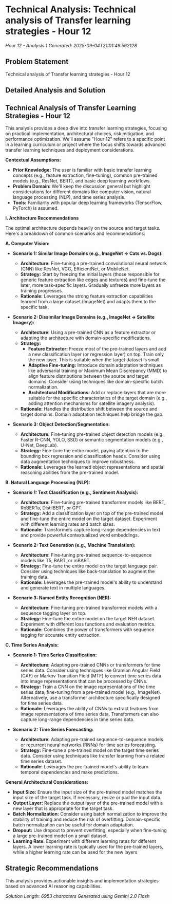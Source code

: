 # Technical Analysis: Technical analysis of Transfer learning strategies - Hour 12
*Hour 12 - Analysis 1*
*Generated: 2025-09-04T21:01:49.562128*

## Problem Statement
Technical analysis of Transfer learning strategies - Hour 12

## Detailed Analysis and Solution
## Technical Analysis of Transfer Learning Strategies - Hour 12

This analysis provides a deep dive into transfer learning strategies, focusing on practical implementation, architectural choices, risk mitigation, and performance optimization. We'll assume "Hour 12" refers to a specific point in a learning curriculum or project where the focus shifts towards advanced transfer learning techniques and deployment considerations.

**Contextual Assumptions:**

*   **Prior Knowledge:** The user is familiar with basic transfer learning concepts (e.g., feature extraction, fine-tuning), common pre-trained models (e.g., ResNet, BERT), and basic deep learning workflows.
*   **Problem Domain:** We'll keep the discussion general but highlight considerations for different domains like computer vision, natural language processing (NLP), and time series analysis.
*   **Tools:** Familiarity with popular deep learning frameworks (TensorFlow, PyTorch) is assumed.

**I. Architecture Recommendations**

The optimal architecture depends heavily on the source and target tasks. Here's a breakdown of common scenarios and recommendations:

**A. Computer Vision:**

*   **Scenario 1: Similar Image Domains (e.g., ImageNet -> Cats vs. Dogs):**
    *   **Architecture:**  Fine-tuning a pre-trained convolutional neural network (CNN) like ResNet, VGG, EfficientNet, or MobileNet.
    *   **Strategy:** Start by freezing the initial layers (those responsible for generic feature extraction like edges and textures) and fine-tune the later, more task-specific layers. Gradually unfreeze more layers as training progresses.
    *   **Rationale:**  Leverages the strong feature extraction capabilities learned from a large dataset (ImageNet) and adapts them to the specific task.

*   **Scenario 2: Dissimilar Image Domains (e.g., ImageNet -> Satellite Imagery):**
    *   **Architecture:**  Using a pre-trained CNN as a feature extractor or adapting the architecture with domain-specific modifications.
    *   **Strategy:**
        *   **Feature Extractor:** Freeze most of the pre-trained layers and add a new classification layer (or regression layer) on top. Train only the new layer. This is suitable when the target dataset is small.
        *   **Adaptive Fine-tuning:**  Introduce domain adaptation techniques like adversarial training or Maximum Mean Discrepancy (MMD) to align feature distributions between the source and target domains.  Consider using techniques like domain-specific batch normalization.
        *   **Architectural Modifications:** Add or replace layers that are more suitable for the specific characteristics of the target domain (e.g., adding attention mechanisms for satellite imagery analysis).
    *   **Rationale:**  Handles the distribution shift between the source and target domains.  Domain adaptation techniques help bridge the gap.

*   **Scenario 3:  Object Detection/Segmentation:**
    *   **Architecture:**  Fine-tuning pre-trained object detection models (e.g., Faster R-CNN, YOLO, SSD) or semantic segmentation models (e.g., U-Net, DeepLab).
    *   **Strategy:** Fine-tune the entire model, paying attention to the bounding box regression and classification heads.  Consider using data augmentation techniques to improve robustness.
    *   **Rationale:**  Leverages the learned object representations and spatial reasoning abilities from the pre-trained model.

**B. Natural Language Processing (NLP):**

*   **Scenario 1:  Text Classification (e.g., Sentiment Analysis):**
    *   **Architecture:** Fine-tuning pre-trained transformer models like BERT, RoBERTa, DistilBERT, or GPT.
    *   **Strategy:**  Add a classification layer on top of the pre-trained model and fine-tune the entire model on the target dataset.  Experiment with different learning rates and batch sizes.
    *   **Rationale:**  Transformers capture long-range dependencies in text and provide powerful contextualized word embeddings.

*   **Scenario 2:  Text Generation (e.g., Machine Translation):**
    *   **Architecture:** Fine-tuning pre-trained sequence-to-sequence models like T5, BART, or mBART.
    *   **Strategy:**  Fine-tune the entire model on the target language pair.  Consider using techniques like back-translation to augment the training data.
    *   **Rationale:**  Leverages the pre-trained model's ability to understand and generate text in multiple languages.

*   **Scenario 3:  Named Entity Recognition (NER):**
    *   **Architecture:**  Fine-tuning pre-trained transformer models with a sequence tagging layer on top.
    *   **Strategy:**  Fine-tune the entire model on the target NER dataset.  Experiment with different loss functions and evaluation metrics.
    *   **Rationale:**  Combines the power of transformers with sequence tagging for accurate entity extraction.

**C. Time Series Analysis:**

*   **Scenario 1:  Time Series Classification:**
    *   **Architecture:**  Adapting pre-trained CNNs or transformers for time series data.  Consider using techniques like Gramian Angular Field (GAF) or Markov Transition Field (MTF) to convert time series data into image representations that can be processed by CNNs.
    *   **Strategy:**  Train a CNN on the image representations of the time series data, fine-tuning from a pre-trained model (e.g., ImageNet).  Alternatively, use a transformer architecture specifically designed for time series data.
    *   **Rationale:**  Leverages the ability of CNNs to extract features from image representations of time series data.  Transformers can also capture long-range dependencies in time series data.

*   **Scenario 2:  Time Series Forecasting:**
    *   **Architecture:**  Adapting pre-trained sequence-to-sequence models or recurrent neural networks (RNNs) for time series forecasting.
    *   **Strategy:**  Fine-tune a pre-trained model on the target time series data.  Consider using techniques like transfer learning from a related time series dataset.
    *   **Rationale:**  Leverages the pre-trained model's ability to learn temporal dependencies and make predictions.

**General Architectural Considerations:**

*   **Input Size:** Ensure the input size of the pre-trained model matches the input size of the target task.  If necessary, resize or pad the input data.
*   **Output Layer:** Replace the output layer of the pre-trained model with a new layer that is appropriate for the target task.
*   **Batch Normalization:**  Consider using batch normalization to improve the stability of training and reduce the risk of overfitting.  Domain-specific batch normalization can be useful for domain adaptation.
*   **Dropout:**  Use dropout to prevent overfitting, especially when fine-tuning a large pre-trained model on a small dataset.
*   **Learning Rate:**  Experiment with different learning rates for different layers.  A lower learning rate is typically used for the pre-trained layers, while a higher learning rate can be used for the new layers

## Strategic Recommendations
This analysis provides actionable insights and implementation strategies
based on advanced AI reasoning capabilities.

*Solution Length: 6953 characters*
*Generated using Gemini 2.0 Flash*
